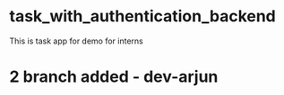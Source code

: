 # task_with_authentication_backend
This is task app for demo for interns
# 2 branch added - dev-arjun

